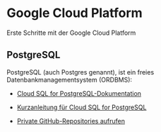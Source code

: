 # Google Cloud Platform

Erste Schritte mit der Google Cloud Platform

## PostgreSQL

PostgreSQL (auch Postgres genannt), ist ein freies Datenbankmanagementsystem (ORDBMS):

- [Cloud SQL for PostgreSQL-Dokumentation](https://cloud.google.com/sql/docs/postgres)
- [Kurzanleitung für Cloud SQL for PostgreSQL](https://cloud.google.com/sql/docs/postgres/quickstart)

- [Private GitHub-Repositories aufrufen](https://cloud.google.com/cloud-build/docs/access-private-github-repos)


